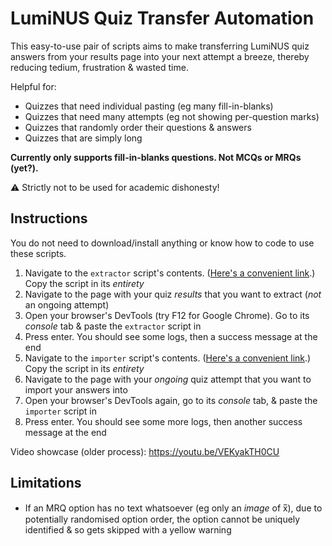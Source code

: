 # LumiNUS Quiz Transfer Automation

This easy-to-use pair of scripts aims to make transferring LumiNUS quiz answers from your results page into your next attempt a breeze, thereby reducing tedium, frustration & wasted time.

Helpful for:

- Quizzes that need individual pasting (eg many fill-in-blanks)
- Quizzes that need many attempts (eg not showing per-question marks)
- Quizzes that randomly order their questions & answers
- Quizzes that are simply long

**Currently only supports fill-in-blanks questions. Not MCQs or MRQs (yet?).**

⚠️ Strictly not to be used for academic dishonesty!

## Instructions

You do not need to download/install anything or know how to code to use these scripts.

1. Navigate to the `extractor` script's contents. ([Here's a convenient link](https://raw.githubusercontent.com/Cloud7050/js-lumitransfer/master/extractor.js).) Copy the script in its *entirety*
2. Navigate to the page with your quiz *results* that you want to extract (*not* an ongoing attempt)
3. Open your browser's DevTools (try F12 for Google Chrome). Go to its *console* tab & paste the `extractor` script in
4. Press enter. You should see some logs, then a success message at the end
5. Navigate to the `importer` script's contents. ([Here's a convenient link](https://raw.githubusercontent.com/Cloud7050/js-lumitransfer/master/importer.js).) Copy the script in its *entirety*
6. Navigate to the page with your *ongoing* quiz attempt that you want to import your answers into
7. Open your browser's DevTools again, go to its *console* tab, & paste the `importer` script in
8. Press enter. You should see some more logs, then another success message at the end

Video showcase (older process): <https://youtu.be/VEKyakTH0CU>

## Limitations

- If an MRQ option has no text whatsoever (eg only an *image* of x̅), due to potentially randomised option order, the option cannot be uniquely identified & so gets skipped with a yellow warning
